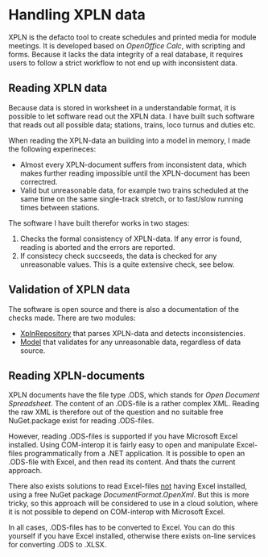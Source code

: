 # Handling XPLN data
XPLN is the defacto tool to create schedules and printed media for module meetings.
It is developed based on *OpenOffice Calc*, with scripting and forms. 
Because it lacks the data integrity of a real database, it requires users to
follow a strict workflow to not end up with inconsistent data.

## Reading XPLN data 
Because data is stored in worksheet in a understandable format,
it is possible to let software read out the XPLN data.
I have built such software that reads out all possible data; 
stations, trains, loco turnus and duties etc.

When reading the XPLN-data an building into a model in memory, 
I made the following experineces:
- Almost every XPLN-document suffers from inconsistent data,
which makes further reading impossible until the XPLN-document has been correctred.
- Valid but unreasonable data, for example two trains scheduled at the same time on the same single-track stretch, 
or to fast/slow running times between stations.

The software I have built therefor works in two stages:
1. Checks the formal consistency of XPLN-data. If any error is found, reading is aborted and the errors are reported.
2. If consistecy check succseeds, the data is checked for any unreasonable values. This is a quite extensive check, see below.

## Validation of XPLN data

The software is open source and there is also a documentation of the checks made.
There are two modules:
- [XplnRepository](https://github.com/tellurianinteractive/Tellurian.Trains.Repositories.Xpln) 
that parses XPLN-data and detects inconsistencies.
- [Model](https://github.com/tellurianinteractive/Tellurian.Trains.Models.Planning) 
that validates for any unreasonable data, regardless of data source.

## Reading XPLN-documents
XPLN documents have the file type .ODS, which stands for *Open Document Spreadsheet*.
The content of an .ODS-file is a rather complex XML. 
Reading the raw XML is therefore out of the question and no suitable free NuGet.package exist for reading .ODS-files.

However, reading .ODS-files is supported if you have Microsoft Excel installed.
Using COM-interop it is fairly easy to open and manipulate Excel-files programmatically from a .NET application.
It is possible to open an .ODS-file with Excel, and then read its content. And thats the current approach.

There also exists solutions to read Excel-files <u>not</u> having Excel installed, using a free NuGet package 
*DocumentFormat.OpenXml*. But this is more tricky, so this approach will be considered to use in a cloud solution,
where it is not possible to depend on COM-interop with Microsoft Excel.

In all cases, .ODS-files has to be converted to Excel. You can do this yourself if you have Excel installed,
otherwise there exists on-line services for converting .ODS to .XLSX.


